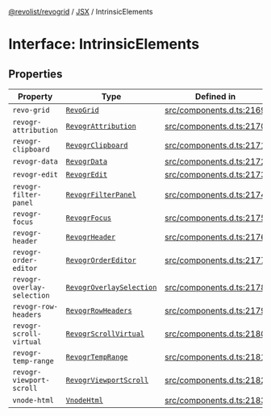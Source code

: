 [@revolist/revogrid](README.md) / [JSX](Namespace.JSX.md) / IntrinsicElements

# Interface: IntrinsicElements

## Properties

| Property | Type | Defined in |
| ------ | ------ | ------ |
| `revo-grid` | [`RevoGrid`](JSX.Interface.RevoGrid.md) | [src/components.d.ts:2169](https://github.com/revolist/revogrid/blob/d69bb90753f30d16a898150d08ff61a1e2f66a39/src/components.d.ts#L2169) |
| `revogr-attribution` | [`RevogrAttribution`](JSX.Interface.RevogrAttribution.md) | [src/components.d.ts:2170](https://github.com/revolist/revogrid/blob/d69bb90753f30d16a898150d08ff61a1e2f66a39/src/components.d.ts#L2170) |
| `revogr-clipboard` | [`RevogrClipboard`](JSX.Interface.RevogrClipboard.md) | [src/components.d.ts:2171](https://github.com/revolist/revogrid/blob/d69bb90753f30d16a898150d08ff61a1e2f66a39/src/components.d.ts#L2171) |
| `revogr-data` | [`RevogrData`](JSX.Interface.RevogrData.md) | [src/components.d.ts:2172](https://github.com/revolist/revogrid/blob/d69bb90753f30d16a898150d08ff61a1e2f66a39/src/components.d.ts#L2172) |
| `revogr-edit` | [`RevogrEdit`](JSX.Interface.RevogrEdit.md) | [src/components.d.ts:2173](https://github.com/revolist/revogrid/blob/d69bb90753f30d16a898150d08ff61a1e2f66a39/src/components.d.ts#L2173) |
| `revogr-filter-panel` | [`RevogrFilterPanel`](JSX.Interface.RevogrFilterPanel.md) | [src/components.d.ts:2174](https://github.com/revolist/revogrid/blob/d69bb90753f30d16a898150d08ff61a1e2f66a39/src/components.d.ts#L2174) |
| `revogr-focus` | [`RevogrFocus`](JSX.Interface.RevogrFocus.md) | [src/components.d.ts:2175](https://github.com/revolist/revogrid/blob/d69bb90753f30d16a898150d08ff61a1e2f66a39/src/components.d.ts#L2175) |
| `revogr-header` | [`RevogrHeader`](JSX.Interface.RevogrHeader.md) | [src/components.d.ts:2176](https://github.com/revolist/revogrid/blob/d69bb90753f30d16a898150d08ff61a1e2f66a39/src/components.d.ts#L2176) |
| `revogr-order-editor` | [`RevogrOrderEditor`](JSX.Interface.RevogrOrderEditor.md) | [src/components.d.ts:2177](https://github.com/revolist/revogrid/blob/d69bb90753f30d16a898150d08ff61a1e2f66a39/src/components.d.ts#L2177) |
| `revogr-overlay-selection` | [`RevogrOverlaySelection`](JSX.Interface.RevogrOverlaySelection.md) | [src/components.d.ts:2178](https://github.com/revolist/revogrid/blob/d69bb90753f30d16a898150d08ff61a1e2f66a39/src/components.d.ts#L2178) |
| `revogr-row-headers` | [`RevogrRowHeaders`](JSX.Interface.RevogrRowHeaders.md) | [src/components.d.ts:2179](https://github.com/revolist/revogrid/blob/d69bb90753f30d16a898150d08ff61a1e2f66a39/src/components.d.ts#L2179) |
| `revogr-scroll-virtual` | [`RevogrScrollVirtual`](JSX.Interface.RevogrScrollVirtual.md) | [src/components.d.ts:2180](https://github.com/revolist/revogrid/blob/d69bb90753f30d16a898150d08ff61a1e2f66a39/src/components.d.ts#L2180) |
| `revogr-temp-range` | [`RevogrTempRange`](JSX.Interface.RevogrTempRange.md) | [src/components.d.ts:2181](https://github.com/revolist/revogrid/blob/d69bb90753f30d16a898150d08ff61a1e2f66a39/src/components.d.ts#L2181) |
| `revogr-viewport-scroll` | [`RevogrViewportScroll`](JSX.Interface.RevogrViewportScroll.md) | [src/components.d.ts:2182](https://github.com/revolist/revogrid/blob/d69bb90753f30d16a898150d08ff61a1e2f66a39/src/components.d.ts#L2182) |
| `vnode-html` | [`VnodeHtml`](JSX.Interface.VnodeHtml.md) | [src/components.d.ts:2183](https://github.com/revolist/revogrid/blob/d69bb90753f30d16a898150d08ff61a1e2f66a39/src/components.d.ts#L2183) |
